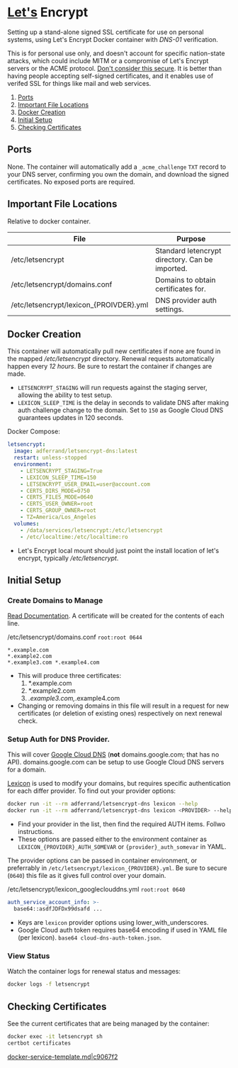 [Let's][3g] Encrypt
===================
Setting up a stand-alone signed SSL certificate for use on personal systems,
using Let's Encrypt Docker container with _DNS-01_ verification.

This is for personal use only, and doesn't account for specific nation-state
attacks, which could include MITM or a compromise of Let's Encrypt servers or
the ACME protocol. [Don't consider this secure][tu]. It is better than having
people accepting self-signed certificates, and it enables use of verifed SSL for
things like mail and web services.

1. [Ports](#ports)
1. [Important File Locations](#important-file-locations)
1. [Docker Creation](#docker-creation)
1. [Initial Setup](#initial-setup)
1. [Checking Certificates](#checking-certificates)

Ports
-----
None. The container will automatically add a `_acme_challenge` `TXT` record to
your DNS server, confirming you own the domain, and download the signed
certificates. No exposed ports are required.

Important File Locations
------------------------
Relative to docker container.

| File                                    | Purpose                                         |
|-----------------------------------------|-------------------------------------------------|
| /etc/letsencrypt                        | Standard letencrypt directory. Can be imported. |
| /etc/letsencrypt/domains.conf           | Domains to obtain certificates for.             |
| /etc/letsencrypt/lexicon_{PROIVDER}.yml | DNS provider auth settings.                     |

Docker Creation
---------------
This container will automatically pull new certificates if none are found in the
mapped _/etc/letsencrypt_ directory. Renewal requests automatically happen every
_12 hours_. Be sure to restart the container if changes are made.

* `LETSENCRYPT_STAGING` will run requests against the staging server, allowing
  the ability to test setup.
* `LEXICON_SLEEP_TIME` is the delay in seconds to validate DNS after making
  auth challenge change to the domain. Set to `150` as Google Cloud DNS
  guarantees updates in 120 seconds.

Docker Compose:
```yaml
letsencrypt:
  image: adferrand/letsencrypt-dns:latest
  restart: unless-stopped
  environment:
    - LETSENCRYPT_STAGING=True
    - LEXICON_SLEEP_TIME=150
    - LETSENCRYPT_USER_EMAIL=user@account.com
    - CERTS_DIRS_MODE=0750
    - CERTS_FILES_MODE=0640
    - CERTS_USER_OWNER=root
    - CERTS_GROUP_OWNER=root
    - TZ=America/Los_Angeles
  volumes:
    - /data/services/letsencrypt:/etc/letsencrypt
    - /etc/localtime:/etc/localtime:ro
```
* Let's Encrypt local mount should just point the install location of let's
  encrypt, typically _/etc/letsencrypt_.

Initial Setup
-------------
### Create Domains to Manage
[Read Documentation][3g]. A certificate will be created for the contents of each
line.

/etc/letsencrypt/domains.conf `root:root 0644`
```
*.example.com
*.example2.com
*.example3.com *.example4.com
```
* This will produce three certificates:
  1. *.example.com
  1. *.example2.com
  1. *.example3.com,*.example4.com
* Changing or removing domains in this file will result in a request for new
  certificates (or deletion of existing ones) respectively on next renewal
  check.

### Setup Auth for DNS Provider.
This will cover [Google Cloud DNS][wp] (**not** domains.google.com; that has no
API). domains.google.com can be setup to use Google Cloud DNS servers for a
domain.

[Lexicon][iv] is used to modify your domains, but requires specific
authentication for each differ provider. To find out your provider options:
```bash
docker run -it --rm adferrand/letsencrypt-dns lexicon --help
docker run -it --rm adferrand/letsencrypt-dns lexicon <PROVIDER> --help
```
* Find your provider in the list, then find the required AUTH items. Follwo
  instructions.
* These options are passed either to the environment container as
  `LEXICON_{PROVIDER}_AUTH_SOMEVAR` or `{provider}_auth_somevar` in YAML.

The provider options can be passed in container environment, or preferrably in
`/etc/letsencrypt/lexicon_{PROVIDER}.yml`. Be sure to secure (`0640`) this file
as it gives full control over your domain.

/etc/letsencrypt/lexicon_googleclouddns.yml `root:root 0640`
```yaml
auth_service_account_info: >-
  base64::asdfJDFDx99dsafd ...
```
* Keys are `lexicon` provider options using lower_with_underscores.
* Google Cloud auth token requires base64 encoding if used in YAML file (per
  lexicon). `base64 cloud-dns-auth-token.json`.

### View Status
Watch the container logs for renewal status and messages:
```bash
docker logs -f letsencrypt
```

Checking Certificates
---------------------
See the current certificates that are being managed by the container:
```bash
docker exec -it letsencrypt sh
certbot certificates
```

[docker-service-template.md|c9067f2][XX]

[tu]: https://www.reddit.com/r/PFSENSE/comments/4qwp8i/do_we_really_have_to_lock_every_thread_that/d4wuymx/?st=iwy5oece&sh=a2a3c939
[3g]: https://github.com/adferrand/docker-letsencrypt-dns
[wp]: cloud.google.com
[iv]: https://github.com/AnalogJ/lexicon
[XX]: https://github.com/r-pufky/docs/blob/c9067f2bc3d0aeb0f2915e63f8cd9515c00640a2/services/docker-service-template.md